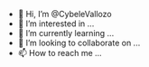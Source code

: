 - 👋 Hi, I’m @CybeleVallozo
- 👀 I’m interested in ...
- 🌱 I’m currently learning ...
- 💞️ I’m looking to collaborate on ...
- 📫 How to reach me ...

<!---
CybeleVallozo/CybeleVallozo is a ✨ special ✨ repository because its `README.md` (this file) appears on your GitHub profile.
You can click the Preview link to take a look at your changes.
--->
